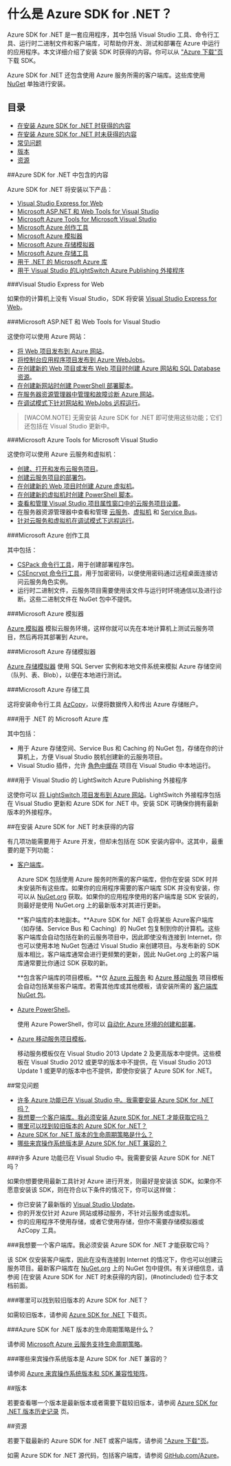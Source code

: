 <properties pageTitle="什么是 Azure .NET SDK" metaKeywords="azure .net sdk" description="了解 Azure .NET SDK 中包含的内容。" documentationCenter=".NET" title="What is the Azure SDK for .NET" authors="tdykstra" solutions="" manager="wpickett" editor="mollybos" />
<tags ms.service=""
    ms.date="02/19/2015"
    wacn.date="04/11/2015"
    />

# 什么是 Azure SDK for .NET？

Azure SDK for .NET 是一套应用程序，其中包括 Visual Studio 工具、命令行工具、运行时二进制文件和客户端库，可帮助你开发、测试和部署在 Azure 中运行的应用程序。本文详细介绍了安装 SDK 时获得的内容。你可以从 ["Azure 下载"页](/downloads/) 下载 SDK。 

Azure SDK for .NET 还包含使用 Azure 服务所需的客户端库。这些库使用 [NuGet](http://go.microsoft.com/fwlink/?LinkId=510472) 单独进行安装。

## 目录

- [在安装 Azure SDK for .NET 时获得的内容](#included)
- [在安装 Azure SDK for .NET 时未获得的内容](#notincluded)
- [常见问题](#faq)
- [版本](#versions)
- [资源](#resources)

##<a id="included"></a>Azure SDK for .NET 中包含的内容

Azure SDK for .NET 将安装以下产品：

- [Visual Studio Express for Web](#vwd)
- [Microsoft ASP.NET 和 Web Tools for Visual Studio](#wte)
- [Microsoft Azure Tools for Microsoft Visual Studio](#tools)
- [Microsoft Azure 创作工具](#auth)
- [Microsoft Azure 模拟器](#emulator)
- [Microsoft Azure 存储模拟器](#stgemulator)
- [Microsoft Azure 存储工具](#stgtools)
- [用于 .NET 的 Microsoft Azure 库](#libraries)
- [用于 Visual Studio 的LightSwitch Azure Publishing 外接程序](#ls)

###<a id="vwd"></a>Visual Studio Express for Web

如果你的计算机上没有 Visual Studio，SDK 将安装 [Visual Studio Express for Web](http://www.visualstudio.com/zh-cn/products/visual-studio-express-vs.aspx)。 
 
###<a id="wte"></a>Microsoft ASP.NET 和 Web Tools for Visual Studio

这使你可以使用 Azure 网站：

* [将 Web 项目发布到 Azure 网站](/zh-cn/documentation/articles/web-sites-dotnet-get-started/)。
* [将控制台应用程序项目发布到 Azure WebJobs](/zh-cn/documentation/articles/websites-dotnet-deploy-webjobs/)。
* [在创建新的 Web 项目或发布 Web 项目时创建 Azure 网站和 SQL Database 资源](/zh-cn/documentation/articles/web-sites-dotnet-deploy-aspnet-mvc-app-membership-oauth-sql-database/)。
* [在创建新网站时创建 PowerShell 部署脚本](http://msdn.microsoft.com/zh-cn/library/dn642480.aspx)。
* [在服务器资源管理器中管理和故障诊断 Azure 网站](/zh-cn/documentation/articles/web-sites-dotnet-troubleshoot-visual-studio/#sitemanagement)。
* [在调试模式下针对网站和 WebJobs 远程运行](/zh-cn/documentation/articles/web-sites-dotnet-troubleshoot-visual-studio/#remotedebug)。

>[WACOM.NOTE] 无需安装 Azure SDK for .NET 即可使用这些功能；它们还包括在 Visual Studio 更新中。 

###<a id="tools"></a>Microsoft Azure Tools for Microsoft Visual Studio

这使你可以使用 Azure 云服务和虚拟机：

* [创建、打开和发布云服务项目](/zh-cn/documentation/articles/cloud-services-dotnet-get-started/)。
* [创建云服务项目的部署包](http://msdn.microsoft.com/zh-cn/library/ff683672.aspx)。
* [在创建新的 Web 项目时创建 Azure 虚拟机](/zh-cn/documentation/articles/virtual-machines-dotnet-create-visual-studio-powershell/)。
* [在创建新的虚拟机时创建 PowerShell 脚本](http://msdn.microsoft.com/zh-cn/library/dn642480.aspx)。
* [查看和管理 Visual Studio 项目属性窗口中的云服务项目设置](http://msdn.microsoft.com/zh-cn/library/ee405486.aspx)。
* 在服务器资源管理器中查看和管理 [云服务](http://msdn.microsoft.com/zh-cn/library/ff683675.aspx)、[虚拟机](http://msdn.microsoft.com/zh-cn/library/jj131259.aspx) 和 [Service Bus](http://msdn.microsoft.com/zh-cn/library/jj149828.aspx)。 
* [针对云服务和虚拟机在调试模式下远程运行](http://msdn.microsoft.com/zh-cn/library/ff683670.aspx)。

###<a id="auth"></a>Microsoft Azure 创作工具

其中包括：

* [CSPack 命令行工具](http://msdn.microsoft.com/zh-cn/library/gg432988.aspx)，用于创建部署程序包。
* [CSEncrypt 命令行工具](http://msdn.microsoft.com/zh-cn/library/hh404001.aspx)，用于加密密码，以便使用密码通过远程桌面连接访问云服务角色实例。
* 运行时二进制文件，云服务项目需要使用该文件与运行时环境通信以及进行诊断。这些二进制文件在 NuGet 包中不提供。

###<a id="emulator"></a>Microsoft Azure 模拟器

[Azure 模拟器](http://msdn.microsoft.com/zh-cn/library/dn339018.aspx) 模拟云服务环境，这样你就可以先在本地计算机上测试云服务项目，然后再将其部署到 Azure。

###<a id="stgemulator"></a>Microsoft Azure 存储模拟器

[Azure 存储模拟器](http://msdn.microsoft.com/zh-cn/library/hh403989.aspx) 使用 SQL Server 实例和本地文件系统来模拟 Azure 存储空间（队列、表、Blob），以便在本地进行测试。 

###<a id="stgtools"></a>Microsoft Azure 存储工具

这将安装命令行工具 [AzCopy](/zh-cn/documentation/articles/storage-use-azcopy/)，以便将数据传入和传出 Azure 存储帐户。

###<a id="libraries"></a>用于 .NET 的 Microsoft Azure 库

其中包括：

* 用于 Azure 存储空间、Service Bus 和 Caching 的 NuGet 包，存储在你的计算机上，方便 Visual Studio 脱机创建新的云服务项目。
* Visual Studio 插件，允许 [角色中缓存](http://msdn.microsoft.com/zh-cn/library/dn386103.aspx) 项目在 Visual Studio 中本地运行。 

###<a id="ls"></a>用于 Visual Studio 的 LightSwitch Azure Publishing 外接程序

这使你可以 [将 LightSwitch 项目发布到 Azure 网站](http://msdn.microsoft.com/zh-cn/library/jj131261.aspx)。LightSwitch 外接程序包括在 Visual Studio 更新和 Azure SDK for .NET 中。安装 SDK 可确保你拥有最新版本的外接程序。 

##<a id="notincluded"></a>在安装 Azure SDK for .NET 时未获得的内容

有几项功能需要用于 Azure 开发，但却未包括在 SDK 安装内容中。这其中，最重要的是下列功能：

* [客户端库](http://go.microsoft.com/fwlink/?LinkId=510472)。

	Azure SDK 包括使用 Azure 服务时所需的客户端库，但你在安装 SDK 时并未安装所有这些库。如果你的应用程序需要的客户端库 SDK 并没有安装，你可以从 [NuGet.org](http://go.microsoft.com/fwlink/?LinkId=510472) 获取。如果你的应用程序使用的客户端库是 SDK 安装的，则最好是使用 NuGet.org 上的最新版本对其进行更新。

  	**客户端库的本地副本。**Azure SDK for .NET 会将某些 Azure客户端库（如存储、Service Bus 和 Caching）的 NuGet 包复制到你的计算机。这些客户端库会自动包括在新的云服务项目中，因此即使没有连接到 Internet，你也可以使用本地 NuGet 包通过 Visual Studio 来创建项目。与发布新的 SDK 版本相比，客户端库通常会进行更频繁的更新，因此 NuGet.org 上的客户端库通常要比你通过 SDK 获取的新。

	**包含客户端库的项目模板。**仅 [Azure 云服务](/zh-cn/documentation/articles/cloud-services-dotnet-get-started/) 和 [Azure 移动服务](/zh-cn/documentation/articles/mobile-services-dotnet-backend-windows-store-dotnet-leaderboard/) 项目模板会自动包括某些客户端库。若需其他库或其他模板，请安装所需的 [客户端库 NuGet 包](http://go.microsoft.com/fwlink/?LinkId=510472)。

* [Azure PowerShell](/zh-cn/documentation/articles/install-configure-powershell/)。

	使用 Azure PowerShell，你可以 [自动化 Azure 环境的创建和部署](http://www.asp.net/aspnet/overview/developing-apps-with-windows-azure/building-real-world-cloud-apps-with-windows-azure/automate-everything)。

* [Azure 移动服务项目模板](/zh-cn/documentation/articles/mobile-services-dotnet-backend-windows-store-dotnet-leaderboard/)。

	移动服务模板仅在 Visual Studio 2013 Update 2 及更高版本中提供。这些模板在 Visual Studio 2012 或更早的版本中不提供，在 Visual Studio 2013 Update 1 或更早的版本中也不提供，即使你安装了 Azure SDK for .NET。

##<a id="faq"></a>常见问题

- [许多 Azure 功能已在 Visual Studio 中。我需要安装 Azure SDK for .NET 吗？](#azinvs)
- [我想要一个客户端库。我必须安装 Azure SDK for .NET 才能获取它吗？](#clientlib)
- [哪里可以找到较旧版本的 Azure SDK for .NET？](#olderversions)
- [Azure SDK for .NET 版本的生命周期策略是什么？](#lifecycle)
- [哪些来宾操作系统版本是 Azure SDK for .NET 兼容的？](#guestos)

###<a id="azinvs"></a>许多 Azure 功能已在 Visual Studio 中。我需要安装 Azure SDK for .NET 吗？

如果你想要使用最新工具针对 Azure 进行开发，则最好是安装该 SDK。如果你不愿意安装该 SDK，则在符合以下条件的情况下，你可以这样做：

* 你已安装了最新版的 [Visual Studio Update](http://www.visualstudio.com/zh-cn/downloads/download-visual-studio-vs#DownloadFamilies_5)。
* 你的开发仅针对 Azure 网站或移动服务，不针对云服务或虚拟机。
* 你的应用程序不使用存储，或者它使用存储，但你不需要存储模拟器或 AzCopy 工具。

###<a id="clientlib"></a>我想要一个客户端库。我必须安装 Azure SDK for .NET 才能获取它吗？

该 SDK 仅安装客户端库，因此在没有连接到 Internet 的情况下，你也可以创建云服务项目。最新客户端库在 [NuGet.org](http://go.microsoft.com/fwlink/?LinkId=510472) 上的 NuGet 包中提供。有关详细信息，请参阅 [在安装 Azure SDK for .NET 时未获得的内容]，(#notincluded) 位于本文档前面。

###<a id="olderversions"></a>哪里可以找到较旧版本的 Azure SDK for .NET？

如需较旧版本，请参阅 [Azure SDK for .NET](/downloads/?sdk=net) 下载页。 

###<a id="lifecycle"></a>Azure SDK for .NET 版本的生命周期策略是什么？

请参阅 [Microsoft Azure 云服务支持生命周期策略](http://support.microsoft.com/gp/azure-cloud-lifecycle-faq)。

###<a id="guestos"></a>哪些来宾操作系统版本是 Azure SDK for .NET 兼容的？

请参阅 [Azure 来宾操作系统版本和 SDK 兼容性矩阵](http://msdn.microsoft.com/zh-cn/library/ee924680.aspx)。

##<a id="versions"></a>版本

若要查看哪一个版本是最新版本或者需要下载较旧版本，请参阅 [Azure SDK for .NET 版本历史记录](/downloads/?sdk=net) 页。 

##<a id="resources"></a>资源

若要下载最新的 Azure SDK for .NET 或客户端库，请参阅 ["Azure 下载"页](/downloads/)。

如需 Azure SDK for .NET 源代码，包括客户端库，请参阅 [GitHub.com/Azure](https://github.com/azure/)。
 
<!--HONumber=43--> 
